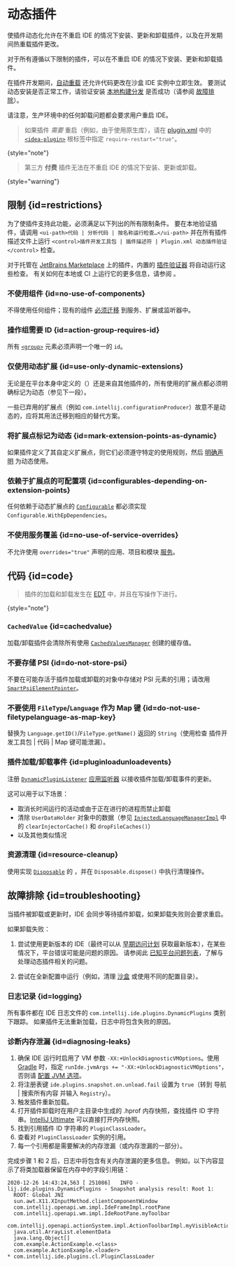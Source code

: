 <!-- Copyright 2000-2024 JetBrains s.r.o. and contributors. Use of this source code is governed by the Apache 2.0 license. -->

# 动态插件
<primary-label ref="2020.1"/>

<link-summary>使插件动态化允许在不重启 IDE 的情况下安装、更新和卸载插件，以及在开发期间热重载插件更改。</link-summary>

对于所有遵循以下限制的插件，可以在不重启 IDE 的情况下安装、更新和卸载插件。

在插件开发期间，[自动重载](ide_development_instance.md#enabling-auto-reload) 还允许代码更改在沙盒 IDE 实例中立即生效。
要测试动态安装是否正常工作，请验证安装 [本地构建分发](publishing_plugin.md#building-distribution) 是否成功（请参阅 [故障排除](#troubleshooting)）。

请注意，生产环境中的任何卸载问题都会要求用户重启 IDE。

> 如果插件 _需要_ 重启（例如，由于使用原生库），请在 <path>[plugin.xml](plugin_configuration_file.md)</path> 中的 [`<idea-plugin>`](plugin_configuration_file.md#idea-plugin) 根标签中指定 `require-restart="true"`。
>
{style="note"}

> 第三方 **付费** 插件无法在不重启 IDE 的情况下安装、更新或卸载。
>
{style="warning"}

## 限制 {id=restrictions}

为了使插件支持此功能，必须满足以下列出的所有限制条件。
要在本地验证插件，请调用 `<ui-path>代码 | 分析代码 | 按名称运行检查…</ui-path>` 并在所有插件描述文件上运行 `<control>插件开发工具包 | 插件描述符 | Plugin.xml 动态插件验证</control>` 检查。

对于托管在 [JetBrains Marketplace](https://plugins.jetbrains.com) 上的插件，内置的 [插件验证器](https://blog.jetbrains.com/platform/2018/07/plugins-repository-now-integrates-with-the-plugin-verification-tool/) 将自动运行这些检查。
有关如何在本地或 CI 上运行它的更多信息，请参阅 [](verifying_plugin_compatibility.md#plugin-verifier)。

### 不使用组件 {id=no-use-of-components}

不得使用任何组件；现有的组件 [必须迁移](plugin_components.md) 到服务、扩展或监听器中。

### 操作组需要 ID {id=action-group-requires-id}

所有 [`<group>`](plugin_configuration_file.md#idea-plugin__actions__group) 元素必须声明一个唯一的 `id`。

### 仅使用动态扩展 {id=use-only-dynamic-extensions}

无论是在平台本身中定义的（[](intellij_platform_extension_point_list.md)）还是来自其他插件的，所有使用的扩展点都必须明确标记为动态（参见下一段）。

一些已弃用的扩展点（例如 `com.intellij.configurationProducer`）故意不是动态的，应将其用法迁移到相应的替代方案。

### 将扩展点标记为动态 {id=mark-extension-points-as-dynamic}

如果插件定义了其自定义扩展点，则它们必须遵守特定的使用规则，然后 [明确声明](plugin_extension_points.md#dynamic-extension-points) 为动态使用。

### 依赖于扩展点的可配置项 {id=configurables-depending-on-extension-points}

任何依赖于动态扩展点的 [`Configurable`](%gh-ic%/platform/ide-core/src/com/intellij/openapi/options/Configurable.java) 都必须实现 `Configurable.WithEpDependencies`。

### 不使用服务覆盖 {id=no-use-of-service-overrides}

不允许使用 `overrides="true"` 声明的应用、项目和模块 [服务](plugin_services.md)。

## 代码 {id=code}

> 插件的加载和卸载发生在 [EDT](threading_model.md) 中，并且在写操作下进行。
>
{style="note"}

### `CachedValue` {id=cachedvalue}

加载/卸载插件会清除所有使用 [`CachedValuesManager`](%gh-ic%/platform/core-api/src/com/intellij/psi/util/CachedValuesManager.java) 创建的缓存值。

### 不要存储 PSI {id=do-not-store-psi}

不要在可能存活于插件加载或卸载的对象中存储对 PSI 元素的引用；请改用 [`SmartPsiElementPointer`](%gh-ic%/platform/core-api/src/com/intellij/psi/SmartPsiElementPointer.java)。

### 不要使用 `FileType`/`Language` 作为 Map 键 {id=do-not-use-filetypelanguage-as-map-key}

替换为 `Language.getID()`/`FileType.getName()` 返回的 `String`（使用检查 <control>插件开发工具包 | 代码 | Map 键可能泄漏</control>）。

### 插件加载/卸载事件 {id=pluginloadunloadevents}

注册 [`DynamicPluginListener`](%gh-ic%/platform/core-api/src/com/intellij/ide/plugins/DynamicPluginListener.kt) [应用监听器](plugin_listeners.md) 以接收插件加载/卸载事件的更新。

这可以用于以下场景：
- 取消长时间运行的活动或由于正在进行的进程而禁止卸载
- 清除 `UserDataHolder` 对象中的数据（参见 [`InjectedLanguageManagerImpl`](%gh-ic%/platform/analysis-impl/src/com/intellij/psi/impl/source/tree/injected/InjectedLanguageManagerImpl.java) 中的 `clearInjectorCache()` 和 `dropFileCaches()`）
- 以及其他类似情况

### 资源清理 {id=resource-cleanup}

使用实现 [`Disposable`](%gh-ic%/platform/util/src/com/intellij/openapi/Disposable.java) 的 [](plugin_services.md)，并在 `Disposable.dispose()` 中执行清理操作。

## 故障排除 {id=troubleshooting}

当插件被卸载或更新时，IDE 会同步等待插件卸载，如果卸载失败则会要求重启。

如果卸载失败：

1. 尝试使用更新版本的 IDE（最终可以从 [早期访问计划](https://eap.jetbrains.com) 获取最新版本），在某些情况下，平台错误可能是问题的原因。
   请参阅此 [已知平台问题列表](https://youtrack.jetbrains.com/issues/IDEA?q=%23dynamic-plugins%20)，了解与处理动态插件相关的问题。

2. 尝试在全新配置中运行（例如，清理 [沙盒](ide_development_instance.md#the-development-instance-sandbox-directory) 或使用不同的配置目录）。

### 日志记录 {id=logging}

所有事件都在 IDE 日志文件的 `com.intellij.ide.plugins.DynamicPlugins` 类别下跟踪。
如果插件无法重新加载，日志中将包含失败的原因。

### 诊断内存泄漏 {id=diagnosing-leaks}

<procedure title="查找阻止卸载的内存泄漏">

1. 确保 IDE 运行时启用了 VM 参数 `-XX:+UnlockDiagnosticVMOptions`。使用 [Gradle](creating_plugin_project.md) 时，指定 `runIde.jvmArgs += "-XX:+UnlockDiagnosticVMOptions"`，否则请 [配置 JVM 选项](https://www.jetbrains.com/help/idea/tuning-the-ide.html#procedure-jvm-options)。
2. 将注册表键 `ide.plugins.snapshot.on.unload.fail` 设置为 `true`（转到 <ui-path>导航 | 搜索所有内容</ui-path> 并输入 `Registry`）。
3. 触发插件重新加载。
4. 打开插件卸载时在用户主目录中生成的 <path>.hprof</path> 内存快照，查找插件 ID 字符串。[IntelliJ Ultimate](https://www.jetbrains.com/help/idea/analyze-hprof-memory-snapshots.html) 可以直接打开内存快照。
5. 找到引用插件 ID 字符串的 `PluginClassLoader`。
6. 查看对 `PluginClassLoader` 实例的引用。
7. 每一个引用都是需要解决的内存泄漏（或内存泄漏的一部分）。

</procedure>

完成步骤 1 和 2 后，日志中将包含有关内存泄漏的更多信息。
例如，以下内容显示了将类加载器保留在内存中的字段引用链：

```
2020-12-26 14:43:24,563 [ 251086]   INFO - lij.ide.plugins.DynamicPlugins - Snapshot analysis result: Root 1:
  ROOT: Global JNI
  sun.awt.X11.XInputMethod.clientComponentWindow
  com.intellij.openapi.wm.impl.IdeFrameImpl.rootPane
  com.intellij.openapi.wm.impl.IdeRootPane.myToolbar
  com.intellij.openapi.actionSystem.impl.ActionToolbarImpl.myVisibleActions
  java.util.ArrayList.elementData
  java.lang.Object[]
  com.example.ActionExample.<class>
  com.example.ActionExample.<loader>
* com.intellij.ide.plugins.cl.PluginClassLoader
```
